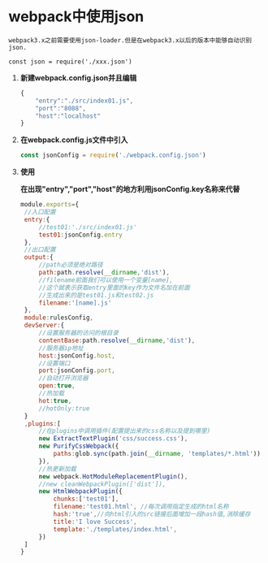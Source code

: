 # webpack中使用json

`webpack3.x之前需要使用json-loader.但是在webpack3.x以后的版本中能够自动识别json.`

~~~~
const json = require('./xxx.json')
~~~~



1. **新建webpack.config.json并且编辑**

   ~~~js
   {
       "entry":"./src/index01.js",
       "port":"8088",
       "host":"localhost"
   }
   ~~~


2. **在webpack.config.js文件中引入**

   ~~~js
   const jsonConfig = require('./webpack.config.json')
   ~~~



3. **使用** 

   **在出现"entry","port","host"的地方利用jsonConfig.key名称来代替**

   ~~~js
   module.exports={
   	//入口配置
   	entry:{
   		//test01:'./src/index01.js'
   		test01:jsonConfig.entry
   	},
   	//出口配置
   	output:{
   		//path必须是绝对路径
   		path:path.resolve(__dirname,'dist'),
   		//filename前面我们可以使用一个变量[name],
   		//这个就表示获取entry里面的key作为文件名加在前面
   		//生成出来的是test01.js和test02.js
   		filename:'[name].js'
   	},
   	module:rulesConfig,
   	devServer:{
   		//设置服务器的访问的根目录
   		contentBase:path.resolve(__dirname,'dist'),
   		//服务器ip地址
   		host:jsonConfig.host,
   		//设置端口
   		port:jsonConfig.port,
   		//自动打开浏览器
   		open:true,
   		//热加载
   		hot:true,
   		//hotOnly:true
   	}
   	,plugins:[
   		//在plugins中调用插件(配置提出来的css名称以及提到哪里)
   		new ExtractTextPlugin('css/success.css'),
   		new PurifyCssWebpack({
   		    paths:glob.sync(path.join(__dirname, 'templates/*.html'))
   		}),
   		//热更新加载
   		new webpack.HotModuleReplacementPlugin(),
   		//new cleanWebpackPlugin(['dist']),
   		new HtmlWebpackPlugin({
   			chunks:['test01'],
   			filename:'test01.html', //每次调用指定生成的html名称
   			hash:'true',//向html引入的src链接后面增加一段hash值,消除缓存
   			title:'I love Success',
   			template:'./templates/index.html',
   		})
   	]
   }
   ~~~




